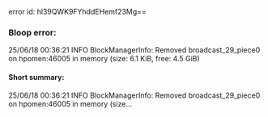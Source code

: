 error id: hl39QWK9FYhddEHemf23Mg==
### Bloop error:

25/06/18 00:36:21 INFO BlockManagerInfo: Removed broadcast_29_piece0 on hpomen:46005 in memory (size: 6.1 KiB, free: 4.5 GiB)
#### Short summary: 

25/06/18 00:36:21 INFO BlockManagerInfo: Removed broadcast_29_piece0 on hpomen:46005 in memory (size...